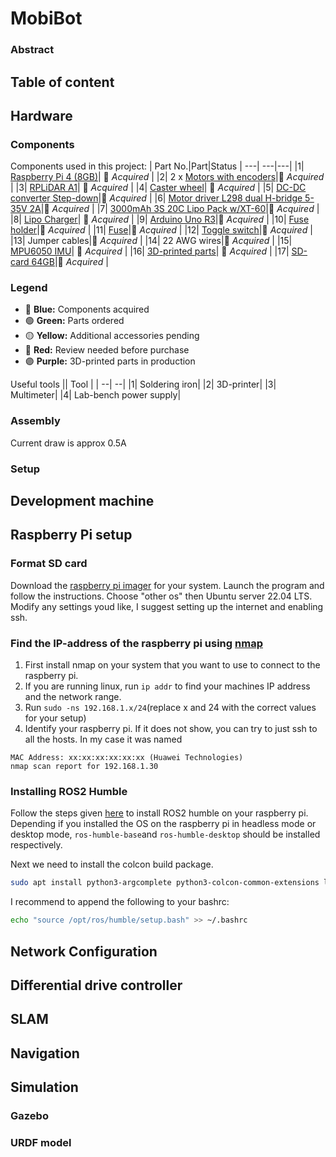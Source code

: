 # MobiBot
### Abstract

## Table of content

## Hardware
### Components
Components used in this project:
| Part No.|Part|Status
| ---| ---|---|
|1| [Raspberry Pi 4 (8GB)](https://www.electrokit.com/en/raspberry-pi-4-model-b/8gb)| 🔵 _Acquired_ |
|2| 2 x [Motors with encoders](https://www.amazon.se/dp/B07WP3XDLC?psc=1&ref=ppx_yo2ov_dt_b_product_details)|🔵 _Acquired_ |
|3| [RPLiDAR A1](https://www.mouser.se/ProductDetail/426-DFR0315)| 🔵 _Acquired_ |
|4| [Caster wheel](https://www.mouser.se/ProductDetail/485-3948)| 🔵 _Acquired_ |
|5| [DC-DC converter Step-down](https://www.electrokit.com/en/dc-dc-omvandlare-step-down-1.25-35v-5a)|🔵 _Acquired_ |
|6| [Motor driver L298 dual H-bridge 5-35V 2A](https://www.electrokit.com/en/motordrivare-l298-dubbel-h-brygga-5-35v-2a)|🔵 _Acquired_ |
|7| [3000mAh 3S 20C Lipo Pack w/XT-60](https://hobbyking.com/en_us/turnigy-battery-3000mah-3s-20c-lipo-pack-xt-60.html)|🔵 _Acquired_ |
|8| [Lipo Charger](https://www.amazon.se/-/en/gp/product/B087G199LH/ref=ewc_pr_img_1?smid=ADG7ML0RBF414&psc=1)| 🔵 _Acquired_ |
|9| [Arduino Uno R3](https://www.mouser.se/ProductDetail/SparkFun/DEV-11021?qs=WyAARYrbSnaunJRU8m2iHw%3D%3D)|🔵 _Acquired_ |
|10| [Fuse holder](https://www.conrad.se/sv/p/tru-components-tc-9070404-sakringsinsats-passar-till-flatsakring-standard-30-a-32-v-dc-1-st-2267601.html)|🔵 _Acquired_ |
|11| [Fuse](https://www.conrad.se/sv/p/eska-340127-340-127-standardflatsakring-10-a-rod-1-st-535104.html)|🔵 _Acquired_ |
|12| [Toggle switch](https://www.conrad.se/sv/p/tru-components-1587656-vippstrombrytare-tc-r13-244b-02-b-r-220-v-ac-250-v-ac-10-a-2x-av-pa-lasande-1-st-1587656.html)|🔵 _Acquired_ |
|13| Jumper cables|🔵 _Acquired_ |
|14| 22 AWG wires|🔵 _Acquired_ |
|15| [MPU6050 IMU](https://www.mouser.se/ProductDetail/426-SEN0142)| 🔵 _Acquired_ |
|16| [3D-printed parts]()| 🔵 _Acquired_ |
|17| [SD-card 64GB](https://www.inet.se/produkt/5304540/samsung-microsd-evo-plus-64gb)|🔵 _Acquired_ |
### Legend

- 🔵 **Blue:** Components acquired
- 🟢 **Green:** Parts ordered
- 🟡 **Yellow:** Additional accessories pending
- 🔴 **Red:** Review needed before purchase
- 🟣 **Purple:** 3D-printed parts in production

Useful tools
|| Tool |
| --| --|
|1| Soldering iron|
|2| 3D-printer|
|3| Multimeter|
|4| Lab-bench power supply|

### Assembly
Current draw is approx 0.5A
### Setup
## Development machine
## Raspberry Pi setup
### Format SD card
Download the [raspberry pi imager](https://www.raspberrypi.com/software/) for your system. Launch the program and follow the instructions. Choose "other os" then Ubuntu server 22.04 LTS. Modify any settings youd like, I suggest setting up the internet and enabling ssh.
### Find the IP-address of the raspberry pi using [nmap](https://nmap.org/)
1. First install nmap on your system that you want to use to connect to the raspberry pi.
2. If you are running linux, run ```ip addr``` to find your machines IP address and the network range.
3. Run ```sudo -ns 192.168.1.x/24```(replace x and 24 with the correct values for your setup)
4. Identify your raspberry pi. If it does not show, you can try to just ssh to all the hosts. In my case it was named
```
MAC Address: xx:xx:xx:xx:xx:xx (Huawei Technologies)
nmap scan report for 192.168.1.30
```
### Installing ROS2 Humble
Follow the steps given [here](https://docs.ros.org/en/humble/Installation/Ubuntu-Install-Debians.html) to install ROS2 humble on your raspberry pi. Depending if you installed the OS on the raspberry pi in headless mode or desktop mode, ```ros-humble-base```and ```ros-humble-desktop``` should be installed respectively.

Next we need to install the colcon build package.
```bash
sudo apt install python3-argcomplete python3-colcon-common-extensions libboost-system-dev build-essential
```
I recommend to append the following to your bashrc:
```bash
echo "source /opt/ros/humble/setup.bash" >> ~/.bashrc
```
## Network Configuration
## Differential drive controller
## SLAM
## Navigation
## Simulation
### Gazebo
### URDF model
